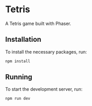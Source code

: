 # Tetris

A Tetris game built with Phaser.

## Installation

To install the necessary packages, run:
```sh
npm install
```

## Running

To start the development server, run:
```sh
npm run dev
```